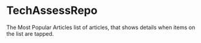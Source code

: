 # TechAssessRepo
The Most Popular Articles list of articles, that shows details when items on the list are tapped.
